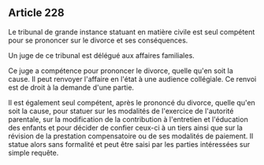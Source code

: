 Article 228
----
Le tribunal de grande instance statuant en matière civile est seul compétent
pour se prononcer sur le divorce et ses conséquences.

Un juge de ce tribunal est délégué aux affaires familiales.

Ce juge a compétence pour prononcer le divorce, quelle qu'en soit la cause. Il
peut renvoyer l'affaire en l'état à une audience collégiale. Ce renvoi est de
droit à la demande d'une partie.

Il est également seul compétent, après le prononcé du divorce, quelle qu'en soit
la cause, pour statuer sur les modalités de l'exercice de l'autorité parentale,
sur la modification de la contribution à l'entretien et l'éducation des enfants
et pour décider de confier ceux-ci à un tiers ainsi que sur la révision de la
prestation compensatoire ou de ses modalités de paiement. Il statue alors sans
formalité et peut être saisi par les parties intéressées sur simple requête.
